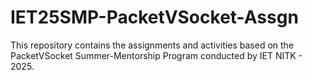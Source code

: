 # IET25SMP-PacketVSocket-Assgn
This repository contains the assignments and activities based on the PacketVSocket Summer-Mentorship Program conducted by IET NITK - 2025. 
